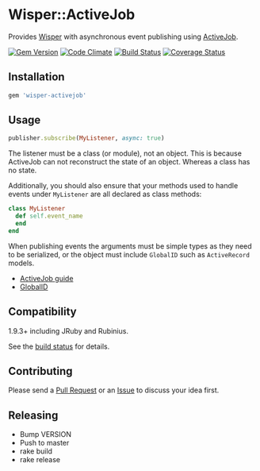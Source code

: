 # Wisper::ActiveJob

Provides [Wisper](https://github.com/krisleech/wisper) with asynchronous event
publishing using
[ActiveJob](https://github.com/rails/rails/tree/master/activejob).

[![Gem Version](https://badge.fury.io/rb/wisper-activejob.png)](http://badge.fury.io/rb/wisper-activejob)
[![Code Climate](https://codeclimate.com/github/krisleech/wisper-activejob.png)](https://codeclimate.com/github/krisleech/wisper-activejob)
[![Build Status](https://travis-ci.org/krisleech/wisper-activejob.png?branch=master)](https://travis-ci.org/krisleech/wisper-activejob)
[![Coverage Status](https://coveralls.io/repos/krisleech/wisper-activejob/badge.png?branch=master)](https://coveralls.io/r/krisleech/wisper-activejob?branch=master)

## Installation

```ruby
gem 'wisper-activejob'
```

## Usage

```ruby
publisher.subscribe(MyListener, async: true)
```

The listener must be a class (or module), not an object. This is because ActiveJob
can not reconstruct the state of an object. Whereas a class has no state.

Additionally, you should also ensure that your methods used to handle events under `MyListener` are all declared as class methods:

```ruby
class MyListener
  def self.event_name
  end
end
```


When publishing events the arguments must be simple types as they need to be
serialized, or the object must include `GlobalID` such as `ActiveRecord` models.

* [ActiveJob guide](http://edgeguides.rubyonrails.org/active_job_basics.html)
* [GlobalID](https://github.com/rails/globalid)

## Compatibility

1.9.3+ including JRuby and Rubinius.

See the [build status](https://travis-ci.org/krisleech/wisper-activejob) for details.

## Contributing

Please send a [Pull Request](https://github.com/krisleech/wisper-activejob/pulls)
or an [Issue](https://github.com/krisleech/wisper-activejob/issues) to discuss
your idea first.

## Releasing

* Bump VERSION
* Push to master
* rake build
* rake release
